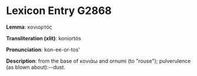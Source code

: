# Lexicon Entry G2868

**Lemma**: κονιορτός

**Transliteration (xlit)**: koniortós

**Pronunciation**: kon-ee-or-tos'

**Description**:
from the base of κονιάω and ornumi (to "rouse"); pulverulence (as blown about):--dust.
